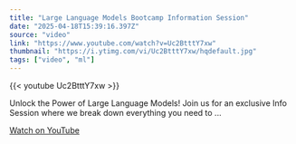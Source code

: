 ```yaml
---
title: "Large Language Models Bootcamp Information Session"
date: "2025-04-18T15:39:16.397Z"
source: "video"
link: "https://www.youtube.com/watch?v=Uc2BtttY7xw"
thumbnail: "https://i.ytimg.com/vi/Uc2BtttY7xw/hqdefault.jpg"
tags: ["video", "ml"]
---
```


{{< youtube Uc2BtttY7xw >}}

Unlock the Power of Large Language Models! Join us for an exclusive Info Session where we break down everything you need to ...

[Watch on YouTube](https://www.youtube.com/watch?v=Uc2BtttY7xw)
